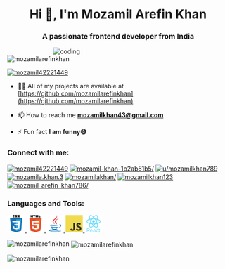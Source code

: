 <h1 align="center">Hi 👋, I'm Mozamil Arefin Khan</h1>
<h3 align="center">A passionate frontend developer from India</h3>

<img align="right" alt="coding" width="400" src="https://user-images.githubusercontent.com/55389276/140866485-8fb1c876-9a8f-4d6a-98dc-08c4981eaf70.gif">

<p align="left"> <img src="https://komarev.com/ghpvc/?username=mozamilarefinkhan&label=Profile%20views&color=0e75b6&style=flat" alt="mozamilarefinkhan" /> </p>

<p align="left"> <a href="https://twitter.com/mozamil42221449" target="blank"><img src="https://img.shields.io/twitter/follow/mozamil42221449?logo=twitter&style=for-the-badge" alt="mozamil42221449" /></a> </p>

- 👨‍💻 All of my projects are available at [https://github.com/mozamilarefinkhan](https://github.com/mozamilarefinkhan)

- 📫 How to reach me **mozamilkhan43@gmail.com**

- ⚡ Fun fact **I am funny😅**

<h3 align="left">Connect with me:</h3>
<p align="left">
<a href="https://twitter.com/mozamil42221449" target="blank"><img align="center" src="https://raw.githubusercontent.com/rahuldkjain/github-profile-readme-generator/master/src/images/icons/Social/twitter.svg" alt="mozamil42221449" height="30" width="40" /></a>
<a href="https://linkedin.com/in/mozamil-khan-1b2ab51b5/" target="blank"><img align="center" src="https://raw.githubusercontent.com/rahuldkjain/github-profile-readme-generator/master/src/images/icons/Social/linked-in-alt.svg" alt="mozamil-khan-1b2ab51b5/" height="30" width="40" /></a>
<a href="https://codesandbox.com/u/mozamilkhan789" target="blank"><img align="center" src="https://raw.githubusercontent.com/rahuldkjain/github-profile-readme-generator/master/src/images/icons/Social/codesandbox.svg" alt="u/mozamilkhan789" height="30" width="40" /></a>
<a href="https://fb.com/mozamila.khan.3" target="blank"><img align="center" src="https://raw.githubusercontent.com/rahuldkjain/github-profile-readme-generator/master/src/images/icons/Social/facebook.svg" alt="mozamila.khan.3" height="30" width="40" /></a>
<a href="https://instagram.com/mozamilakhan/" target="blank"><img align="center" src="https://raw.githubusercontent.com/rahuldkjain/github-profile-readme-generator/master/src/images/icons/Social/instagram.svg" alt="mozamilakhan/" height="30" width="40" /></a>
<a href="https://www.hackerrank.com/mozamilkhan123" target="blank"><img align="center" src="https://raw.githubusercontent.com/rahuldkjain/github-profile-readme-generator/master/src/images/icons/Social/hackerrank.svg" alt="mozamilkhan123" height="30" width="40" /></a>
<a href="https://www.leetcode.com/mozamil_arefin_khan786/" target="blank"><img align="center" src="https://raw.githubusercontent.com/rahuldkjain/github-profile-readme-generator/master/src/images/icons/Social/leet-code.svg" alt="mozamil_arefin_khan786/" height="30" width="40" /></a>
</p>

<h3 align="left">Languages and Tools:</h3>
<p align="left"> <a href="https://www.w3schools.com/css/" target="_blank" rel="noreferrer"> <img src="https://raw.githubusercontent.com/devicons/devicon/master/icons/css3/css3-original-wordmark.svg" alt="css3" width="40" height="40"/> </a> <a href="https://www.w3.org/html/" target="_blank" rel="noreferrer"> <img src="https://raw.githubusercontent.com/devicons/devicon/master/icons/html5/html5-original-wordmark.svg" alt="html5" width="40" height="40"/> </a> <a href="https://www.java.com" target="_blank" rel="noreferrer"> <img src="https://raw.githubusercontent.com/devicons/devicon/master/icons/java/java-original.svg" alt="java" width="40" height="40"/> </a> <a href="https://developer.mozilla.org/en-US/docs/Web/JavaScript" target="_blank" rel="noreferrer"> <img src="https://raw.githubusercontent.com/devicons/devicon/master/icons/javascript/javascript-original.svg" alt="javascript" width="40" height="40"/> </a> <a href="https://reactjs.org/" target="_blank" rel="noreferrer"> <img src="https://raw.githubusercontent.com/devicons/devicon/master/icons/react/react-original-wordmark.svg" alt="react" width="40" height="40"/> </a> </p>

<p><img align="left" src="https://github-readme-stats.vercel.app/api/top-langs?username=mozamilarefinkhan&show_icons=true&locale=en&layout=compact" alt="mozamilarefinkhan" /></p>

<p>&nbsp;<img align="center" src="https://github-readme-stats.vercel.app/api?username=mozamilarefinkhan&show_icons=true&locale=en" alt="mozamilarefinkhan" /></p>

<p><img align="center" src="https://github-readme-streak-stats.herokuapp.com/?user=mozamilarefinkhan&" alt="mozamilarefinkhan" /></p>
